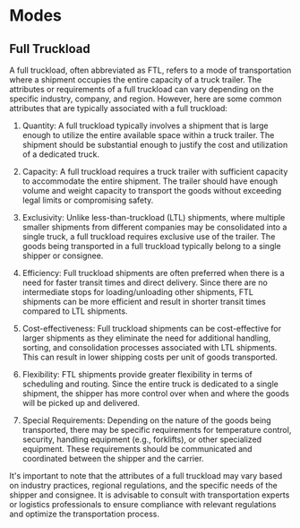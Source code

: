 # Modes

## Full Truckload

A full truckload, often abbreviated as FTL, refers to a mode of transportation where a shipment occupies the entire capacity of a truck trailer. The attributes or requirements of a full truckload can vary depending on the specific industry, company, and region. However, here are some common attributes that are typically associated with a full truckload:

1. Quantity: A full truckload typically involves a shipment that is large enough to utilize the entire available space within a truck trailer. The shipment should be substantial enough to justify the cost and utilization of a dedicated truck.

2. Capacity: A full truckload requires a truck trailer with sufficient capacity to accommodate the entire shipment. The trailer should have enough volume and weight capacity to transport the goods without exceeding legal limits or compromising safety.

3. Exclusivity: Unlike less-than-truckload (LTL) shipments, where multiple smaller shipments from different companies may be consolidated into a single truck, a full truckload requires exclusive use of the trailer. The goods being transported in a full truckload typically belong to a single shipper or consignee.

4. Efficiency: Full truckload shipments are often preferred when there is a need for faster transit times and direct delivery. Since there are no intermediate stops for loading/unloading other shipments, FTL shipments can be more efficient and result in shorter transit times compared to LTL shipments.

5. Cost-effectiveness: Full truckload shipments can be cost-effective for larger shipments as they eliminate the need for additional handling, sorting, and consolidation processes associated with LTL shipments. This can result in lower shipping costs per unit of goods transported.

6. Flexibility: FTL shipments provide greater flexibility in terms of scheduling and routing. Since the entire truck is dedicated to a single shipment, the shipper has more control over when and where the goods will be picked up and delivered.

7. Special Requirements: Depending on the nature of the goods being transported, there may be specific requirements for temperature control, security, handling equipment (e.g., forklifts), or other specialized equipment. These requirements should be communicated and coordinated between the shipper and the carrier.

It's important to note that the attributes of a full truckload may vary based on industry practices, regional regulations, and the specific needs of the shipper and consignee. It is advisable to consult with transportation experts or logistics professionals to ensure compliance with relevant regulations and optimize the transportation process.
